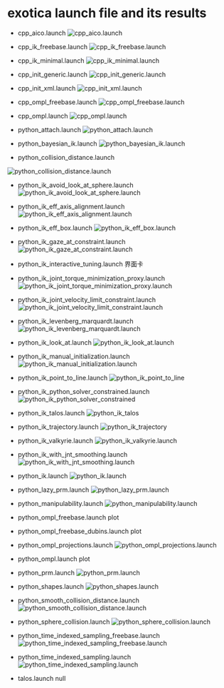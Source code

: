 # exotica launch file and its results

- cpp_aico.launch
![cpp_aico.launch](https://cdn.jsdelivr.net/gh/lyh458/ImageRepo@main/image/1630401361943-1630401361930-cpp_aico.gif)

- cpp_ik_freebase.launch
![cpp_ik_freebase.launch](https://cdn.jsdelivr.net/gh/lyh458/ImageRepo@main/image/1630401551758-1630401551732-cpp_ik_freebase.gif)

- cpp_ik_minimal.launch
![cpp_ik_minimal.launch](https://cdn.jsdelivr.net/gh/lyh458/ImageRepo@main/image/1630401767563-1630401767526-cpp_ik_minimal.gif)

- cpp_init_generic.launch
![cpp_init_generic.launch](https://cdn.jsdelivr.net/gh/lyh458/ImageRepo@main/image/1630402186072-1630402186013-cpp_init_generic.gif)

- cpp_init_xml.launch
![cpp_init_xml.launch](https://cdn.jsdelivr.net/gh/lyh458/ImageRepo@main/image/1630402459933-1630402459892-cpp_init_xml.gif)

- cpp_ompl_freebase.launch
![cpp_ompl_freebase.launch](https://cdn.jsdelivr.net/gh/lyh458/ImageRepo@main/image/1630402634150-1630402634135-cpp_ompl_freebase.gif)

- cpp_ompl.launch
![cpp_ompl.launch](https://cdn.jsdelivr.net/gh/lyh458/ImageRepo@main/image/1630402799354-1630402799339-cpp_ompl.gif)

- python_attach.launch
![python_attach.launch](https://cdn.jsdelivr.net/gh/lyh458/ImageRepo@main/image/1630403438104-1630403437980-python_attach.gif)

- python_bayesian_ik.launch
![python_bayesian_ik.launch](https://cdn.jsdelivr.net/gh/lyh458/ImageRepo@main/image/1630403668683-1630403668579-python_bayesian_ik.gif)

- python_collision_distance.launch

![python_collision_distance.launch](https://cdn.jsdelivr.net/gh/lyh458/ImageRepo@main/image/1630403814258-1630403814195-python_collision_distance.gif)

- python_ik_avoid_look_at_sphere.launch
![python_ik_avoid_look_at_sphere.launch](https://cdn.jsdelivr.net/gh/lyh458/ImageRepo@main/image/1630409137937-1630409137841-python_ik_avoid_look_at_sphere.gif)

- python_ik_eff_axis_alignment.launch
![python_ik_eff_axis_alignment.launch](https://cdn.jsdelivr.net/gh/lyh458/ImageRepo@main/image/1630409558376-1630409558235-python_ik_eff_axis_alignment.gif)

- python_ik_eff_box.launch
![python_ik_eff_box.launch](https://cdn.jsdelivr.net/gh/lyh458/ImageRepo@main/image/1630410256533-1630410256455-python_ik_eff_box.gif)

- python_ik_gaze_at_constraint.launch
![python_ik_gaze_at_constraint.launch](https://cdn.jsdelivr.net/gh/lyh458/ImageRepo@main/image/1630410835950-1630410835865-python_ik_gaze_at_constraint.gif)

- python_ik_interactive_tuning.launch
界面卡

- python_ik_joint_torque_minimization_proxy.launch
![python_ik_joint_torque_minimization_proxy.launch](https://cdn.jsdelivr.net/gh/lyh458/ImageRepo@main/image/1630463216575-1630463216520-python_ik_joint_torque_minimization_proxy.gif)

- python_ik_joint_velocity_limit_constraint.launch
![python_ik_joint_velocity_limit_constraint.launch](https://cdn.jsdelivr.net/gh/lyh458/ImageRepo@main/image/1630463550430-1630463550339-python_ik_joint_velocity_limit_constraint.gif)

- python_ik_levenberg_marquardt.launch
![python_ik_levenberg_marquardt.launch](https://cdn.jsdelivr.net/gh/lyh458/ImageRepo@main/image/1630463763681-1630463763620-python_ik_levenberg_marquardt.gif)

- python_ik_look_at.launch
![python_ik_look_at.launch](https://cdn.jsdelivr.net/gh/lyh458/ImageRepo@main/image/1630464114695-1630464114623-python_ik_look_at.gif)

- python_ik_manual_initialization.launch
![python_ik_manual_initialization.launch](https://cdn.jsdelivr.net/gh/lyh458/ImageRepo@main/image/1630464380505-1630464380446-python_ik_manual_initialization.gif)

- python_ik_point_to_line.launch
![python_ik_point_to_line](https://cdn.jsdelivr.net/gh/lyh458/ImageRepo@main/image/1630464595365-1630464595304-python_ik_point_to_line.gif)

- python_ik_python_solver_constrained.launch
![python_ik_python_solver_constrained](https://cdn.jsdelivr.net/gh/lyh458/ImageRepo@main/image/1630464920693-1630464920658-python_ik_python_solver_constrained.gif)

- python_ik_talos.launch
![python_ik_talos](https://cdn.jsdelivr.net/gh/lyh458/ImageRepo@main/image/1630473182309-1630473182292-python_ik_talos.gif)

- python_ik_trajectory.launch
![python_ik_trajectory](https://cdn.jsdelivr.net/gh/lyh458/ImageRepo@main/image/1630473394871-1630473394834-python_ik_trajectory.gif)

- python_ik_valkyrie.launch
![python_ik_valkyrie.launch](https://cdn.jsdelivr.net/gh/lyh458/ImageRepo@main/image/1630473525398-1630473525246-python_ik_valkyrie.gif)

- python_ik_with_jnt_smoothing.launch
![python_ik_with_jnt_smoothing.launch](https://cdn.jsdelivr.net/gh/lyh458/ImageRepo@main/image/1630473755662-1630473755574-python_ik_with_jnt_smoothing.gif)

- python_ik.launch
![python_ik.launch](https://cdn.jsdelivr.net/gh/lyh458/ImageRepo@main/image/1630473881466-1630473881415-python_ik.gif)

- python_lazy_prm.launch
![python_lazy_prm.launch](https://cdn.jsdelivr.net/gh/lyh458/ImageRepo@main/image/1630479941331-1630479941238-python_lazy_prm.gif)

- python_manipulability.launch
![python_manipulability.launch](https://cdn.jsdelivr.net/gh/lyh458/ImageRepo@main/image/1630480118317-1630480118255-python_manipulability.gif)

- python_ompl_freebase.launch
plot

- python_ompl_freebase_dubins.launch
plot

- python_ompl_projections.launch
![python_ompl_projections.launch](https://cdn.jsdelivr.net/gh/lyh458/ImageRepo@main/image/1630480641241-1630480641205-python_ompl_projections.gif)

- python_ompl.launch
plot

- python_prm.launch
![python_prm.launch](https://cdn.jsdelivr.net/gh/lyh458/ImageRepo@main/image/1630480850526-1630480850471-python_prm.gif)

- python_shapes.launch
![python_shapes.launch](https://cdn.jsdelivr.net/gh/lyh458/ImageRepo@main/image/1630481024236-1630481024230-python_shapes.png)

- python_smooth_collision_distance.launch
![python_smooth_collision_distance.launch](https://cdn.jsdelivr.net/gh/lyh458/ImageRepo@main/image/1630481156221-1630481156171-python_smooth_collision_distance.gif)

- python_sphere_collision.launch
![python_sphere_collision.launch](https://cdn.jsdelivr.net/gh/lyh458/ImageRepo@main/image/1630481234043-1630481234006-python_sphere_collision.gif)

- python_time_indexed_sampling_freebase.launch
![python_time_indexed_sampling_freebase.launch](https://cdn.jsdelivr.net/gh/lyh458/ImageRepo@main/image/1630481355825-1630481355778-python_time_indexed_sampling_freebase.gif)

- python_time_indexed_sampling.launch
![python_time_indexed_sampling.launch](https://cdn.jsdelivr.net/gh/lyh458/ImageRepo@main/image/1630481428893-1630481428864-python_time_indexed_sampling.gif)

- talos.launch
null

